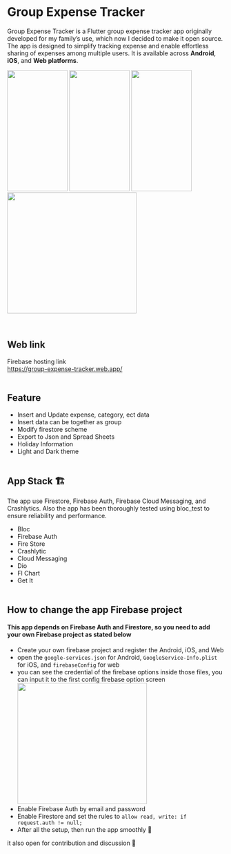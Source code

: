 # Group Expense Tracker
Group Expense Tracker is a Flutter group expense tracker app originally developed for my family’s use, which now I decided to make it open source. The app is designed to simplify tracking expense and enable effortless sharing of expenses among multiple users. It is available across **Android**, **iOS**, and **Web platforms**.


<image src="assets/record.gif" width="140" height="280"> </image>
<image src="https://github.com/jiwomdf/group_expense_tracker/blob/main/github_assets/ios.png" width="140" height="280"> </image>
<image src="https://github.com/jiwomdf/group_expense_tracker/blob/main/github_assets/white_ios.png" width="140" height="280"> </image>
<image src="https://github.com/jiwomdf/group_expense_tracker/blob/main/github_assets/web.png" width="300" height="280"> </image> 


<br />

## Web link
Firebase hosting link <br />
https://group-expense-tracker.web.app/ <br /><br />

## Feature
- Insert and Update expense, category, ect data
- Insert data can be together as group
- Modify firestore scheme
- Export to Json and Spread Sheets
- Holiday Information
- Light and Dark theme <br /><br />


## App Stack 🏗️
The app use Firestore, Firebase Auth, Firebase Cloud Messaging, and Crashlytics. Also the app has been thoroughly tested using bloc_test to ensure reliability and performance.
- Bloc
- Firebase Auth
- Fire Store
- Crashlytic
- Cloud Messaging
- Dio
- Fl Chart
- Get It <br /><br />

## How to change the app Firebase project
#### This app depends on Firebase Auth and Firestore, so you need to add your own Firebase project as stated below
- Create your own firebase project and register the Android, iOS, and Web
- open the `google-services.json` for Android, `GoogleService-Info.plist` for iOS, and `firebaseConfig` for web
- you can see the credential of the firebase options inside those files, you can input it to the first config firebase option screen <br>
<image src="https://github.com/jiwomdf/group_expense_tracker/blob/main/github_assets/foptions.png" width="300" height="280"> </image> <br>
- Enable Firebase Auth by email and password
- Enable Firestore and set the rules to `allow read, write: if request.auth != null;`
- After all the setup, then run the app smoothly 🥳

it also open for contribution and discussion 🙏
<br><br>
